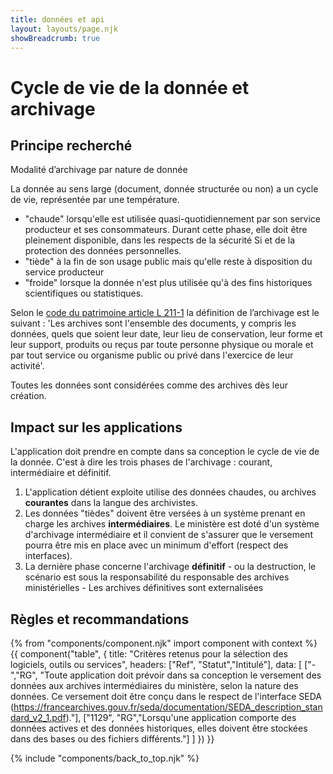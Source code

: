 ```yaml
---
title: données et api
layout: layouts/page.njk
showBreadcrumb: true
---
```


# Cycle de vie de la donnée et archivage
  
## Principe recherché  
  
Modalité d’archivage par nature de donnée

La donnée au sens large (document, donnée structurée ou non) a un cycle de vie, représentée par une température.

- "chaude" lorsqu'elle est utilisée quasi-quotidiennement par son service producteur et ses consommateurs. Durant cette phase, elle doit être pleinement disponible, dans les respects de la sécurité Si et de la protection des données personnelles.
- "tiède" à la fin de son usage public mais qu'elle reste à disposition du service producteur
- "froide" lorsque la donnée n'est plus utilisée qu'à des fins historiques scientifiques ou statistiques.

Selon le [code du patrimoine article L 211-1](https://www.legifrance.gouv.fr/affichCodeArticle.do?cidTexte=LEGITEXT000006074236&idArticle=LEGIARTI000006845559&dateTexte=&categorieLien=cid) la définition de l’archivage est le suivant :  'Les archives sont l'ensemble des documents, y compris les données, quels que soient leur date, leur lieu de conservation, leur forme et leur support, produits ou reçus par toute personne physique ou morale et par tout service ou organisme public ou privé dans l'exercice de leur activité'. 

Toutes les données sont considérées comme des archives dès leur création. 

## Impact sur les applications

L'application doit prendre en compte dans sa conception le cycle de vie de la donnée. C'est à dire les trois phases de l'archivage : courant, intermédiaire et définitif.

1. L'application détient exploite utilise des données chaudes, ou archives **courantes** dans la langue des archivistes.
2. Les données "tièdes" doivent être versées à un système prenant en charge les archives **intermédiaires**. Le ministère est doté d'un système d'archivage intermédiaire et il convient de s'assurer que le versement pourra être mis en place avec un minimum d'effort (respect des interfaces).
3. La dernière phase concerne l'archivage **définitif** - ou la destruction, le scénario est sous la responsabilité du responsable des archives ministérielles - Les archives définitives sont externalisées 

## Règles et recommandations  

{% from "components/component.njk" import component with context %}
{{ component("table", {
    title: "Critères retenus pour la sélection des logiciels, outils ou services",
    headers: ["Ref", "Statut","Intitulé"],
    data: [
        ["-","RG", "Toute application doit prévoir dans sa conception le versement des données aux archives intermédiaires du ministère, selon la nature des données. Ce versement  doit être conçu dans le respect de l'interface SEDA (https://francearchives.gouv.fr/seda/documentation/SEDA_description_standard_v2_1.pdf)."],
        ["1129", "RG","Lorsqu'une application comporte des données actives et des données historiques, elles doivent être stockées dans des bases ou des fichiers différents."]
    ]
}) }}


{% include "components/back_to_top.njk" %}
